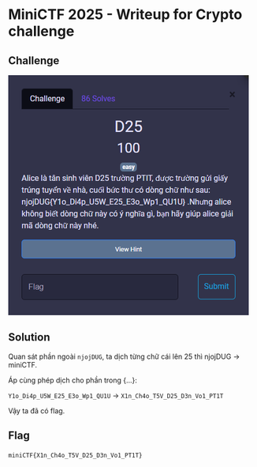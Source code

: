 # MiniCTF 2025 - Writeup for Crypto challenge

## Challenge

![alt text](image.png)

## Solution

Quan sát phần ngoài `njojDUG`, ta dịch từng chữ cái lên 25 thì njojDUG -> miniCTF.

Áp cùng phép dịch cho phần trong {...}: 

`Y1o_Di4p_U5W_E25_E3o_Wp1_QU1U`  ->  `X1n_Ch4o_T5V_D25_D3n_Vo1_PT1T`

Vậy ta đã có flag.

## Flag

`miniCTF{X1n_Ch4o_T5V_D25_D3n_Vo1_PT1T}`